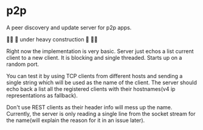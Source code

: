 # p2p
A peer discovery and update server for p2p apps.

👶🏻 🚧 under heavy construction 🚧 👶🏻

Right now the implementation is very basic. Server just echos a list current client to a new client. 
It is blocking and single threaded. Starts up on a random port.

You can test it by using TCP clients from different hosts and sending a single string which will be used as the name of the
client. The server should echo back a list all the registered clients with their hostnames(v4 ip representations as fallback).

Don't use REST clients as their header info will mess up the name. Currently, the server is only reading a single line from
the socket stream for the name(will explain the reason for it in an issue later).
